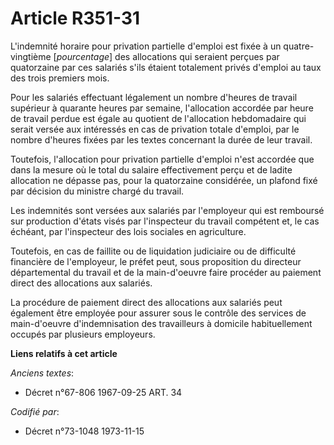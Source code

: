 # Article R351-31

L'indemnité horaire pour privation partielle d'emploi est fixée à un quatre-vingtième [*pourcentage*] des allocations qui
seraient perçues par quatorzaine par ces salariés s'ils étaient totalement privés d'emploi au taux des trois premiers mois.

Pour les salariés effectuant légalement un nombre d'heures de travail supérieur à quarante heures par semaine, l'allocation
accordée par heure de travail perdue est égale au quotient de l'allocation hebdomadaire qui serait versée aux intéressés en
cas de privation totale d'emploi, par le nombre d'heures fixées par les textes concernant la durée de leur travail.

Toutefois, l'allocation pour privation partielle d'emploi n'est accordée que dans la mesure où le total du salaire
effectivement perçu et de ladite allocation ne dépasse pas, pour la quatorzaine considérée, un plafond fixé par décision du
ministre chargé du travail.

Les indemnités sont versées aux salariés par l'employeur qui est remboursé sur production d'états visés par l'inspecteur du
travail compétent et, le cas échéant, par l'inspecteur des lois sociales en agriculture.

Toutefois, en cas de faillite ou de liquidation judiciaire ou de difficulté financière de l'employeur, le préfet peut, sous
proposition du directeur départemental du travail et de la main-d'oeuvre faire procéder au paiement direct des allocations
aux salariés.

La procédure de paiement direct des allocations aux salariés peut également être employée pour assurer sous le contrôle des
services de main-d'oeuvre d'indemnisation des travailleurs à domicile habituellement occupés par plusieurs employeurs.

**Liens relatifs à cet article**

_Anciens textes_:

  - Décret n°67-806 1967-09-25 ART. 34

_Codifié par_:

  - Décret n°73-1048 1973-11-15
